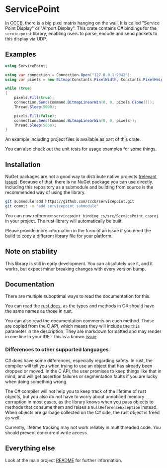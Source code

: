 # ServicePoint

In [CCCB](https://berlin.ccc.de/), there is a big pixel matrix hanging on the wall. It is called  "Service Point
Display" or "Airport Display".
This crate contains C# bindings for the `servicepoint` library, enabling users to parse, encode and send packets to this display via UDP.

## Examples

```csharp
using ServicePoint;

using var connection = Connection.Open("127.0.0.1:2342");
using var pixels = new Bitmap(Constants.PixelWidth, Constants.PixelHeight);

while (true)
{
    pixels.Fill(true);
    connection.Send(Command.BitmapLinearWin(0, 0, pixels.Clone()));
    Thread.Sleep(5000);

    pixels.Fill(false);
    connection.Send(Command.BitmapLinearWin(0, 0, pixels));
    Thread.Sleep(5000);
}
```

An example including project files is available as part of this crate.

You can also check out the unit tests for usage examples for some things.

## Installation

NuGet packages are not a good way to distribute native projects ([relevant issue](https://github.com/dotnet/sdk/issues/33845)).
Because of that, there is no NuGet package you can use directly.
Including this repository as a submodule and building from source is the recommended way of using the library.

```bash
git submodule add https://github.com/cccb/servicepoint.git
git commit -m "add servicepoint submodule"
```

You can now reference `servicepoint_binding_cs/src/ServicePoint.csproj` in your project.
The rust library will automatically be built.

Please provide more information in the form of an issue if you need the build to copy a different library file for your platform.

## Note on stability

This library is still in early development.
You can absolutely use it, and it works, but expect minor breaking changes with every version bump.

## Documentation

There are multiple suboptimal ways to read the documentation for this.

You can read the [rust docs](https://docs.rs/servicepoint/latest/servicepoint/), as the types and methods in C# should have the same names as those in rust.

You can also read the documentation comments on each method. 
Those are copied from the C API, which means they will include the `this` parameter in the description.
They are markdown formatted and may render in one line in your IDE - this is a known [issue](https://github.com/cccb/servicepoint/issues/17).

### Differences to other supported languages

C# does have some differences, especially regarding safety.
In rust, the compiler will tell you when trying to use an object that has already been dropped or moved.
In the C API, the user promises to keep things like that in mind, 
and will get assertion failures or segmentation faults if you are lucky when doing something wrong.

The C# compiler will not help you to keep track of the lifetime of rust objects, but you also do not have to worry about
unnoticed memory corruption in most cases, as the library knows when you pass objects to methods that consume them and
raises a `NullReferenceException` instead.
When objects are garbage collected on the C# side, the rust object is freed as well.

Currently, lifetime tracking may not work reliably in multithreaded code. You should prevent concurrent write access.

## Everything else

Look at the main project [README](https://github.com/cccb/servicepoint/blob/main/README.md) for further information.
